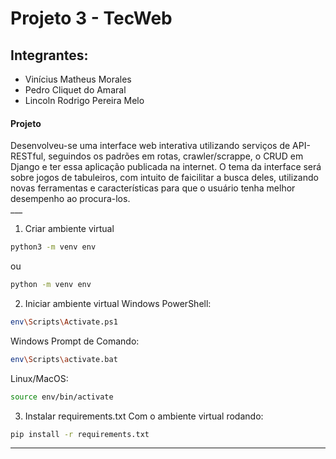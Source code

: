 # Projeto 3 - TecWeb
## Integrantes:
- Vinícius Matheus Morales
- Pedro Cliquet do Amaral
- Lincoln Rodrigo Pereira Melo

#### Projeto
  <div aling="center">Desenvolveu-se uma interface web interativa utilizando serviços de API-RESTful, seguindos os padrões em rotas, crawler/scrappe, o CRUD em Django e ter essa aplicação publicada na internet. O tema da interface será sobre jogos de tabuleiros, com intuito de faicilitar a busca deles, utilizando novas ferramentas e características para que o usuário tenha melhor desempenho ao procura-los.</div>
___

1. Criar ambiente virtual
```bash
python3 -m venv env
```
ou
```bash
python -m venv env
```

2. Iniciar ambiente virtual
Windows PowerShell:
```bash
env\Scripts\Activate.ps1
```

Windows Prompt de Comando:
```bash
env\Scripts\activate.bat
```

Linux/MacOS:
```bash
source env/bin/activate
```

3. Instalar requirements.txt
Com o ambiente virtual rodando:
```bash
pip install -r requirements.txt
```
___
